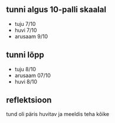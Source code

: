 ## tunni algus 10-palli skaalal

* tuju 7/10
* huvi 7/10
* arusaam 9/10

## tunni lõpp

* tuju 8/10
* arusaam 07/10
* huvi 8/10

## reflektsioon

tund oli päris huvitav ja meeldis teha kõike